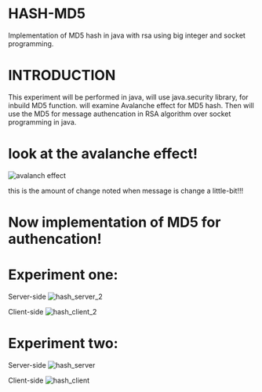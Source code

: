 # HASH-MD5
Implementation of MD5 hash in java with rsa using big integer and socket programming.

# INTRODUCTION
This experiment will be performed in java, will use java.security library, for inbuild MD5 function.
will examine Avalanche effect for MD5 hash.
Then will use the MD5 for message authencation in RSA algorithm over socket programming in java.

# look at the avalanche effect!

![avalanch effect](https://user-images.githubusercontent.com/93263533/159913645-1234687d-a2a0-4c42-9b54-f206c530c10e.jpg)

this is the amount of change noted when message is change a little-bit!!!
# Now implementation of MD5 for authencation!
# Experiment one:
Server-side
![hash_server_2](https://user-images.githubusercontent.com/93263533/159914330-4d9a4583-ddec-4432-bb50-7aaed2804362.jpg)

Client-side
![hash_client_2](https://user-images.githubusercontent.com/93263533/159914706-56283fd0-4b41-4205-99bf-f1158163c3bd.jpg)

# Experiment two:
Server-side
![hash_server](https://user-images.githubusercontent.com/93263533/159914741-e32300a0-9d71-4570-89bc-00666fdae0a4.jpg)

Client-side
![hash_client](https://user-images.githubusercontent.com/93263533/159914423-4e84f393-9274-4a51-8865-5782ced33a9d.jpg)
